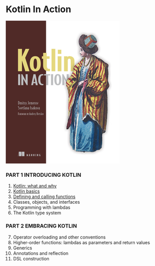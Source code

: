 # Kotlin In Action

![img.png](img.png)

### PART 1 INTRODUCING KOTLIN

1. [Kotlin: what and why](1_kotlin-what-and-why.md)
2. [Kotlin basics](2_kotlin-basics.md)
3. [Defining and calling functions](3_defining-and-calling-functions.md)
4. Classes, objects, and interfaces
5. Programming with lambdas
6. The Kotlin type system

### PART 2 EMBRACING KOTLIN

7. Operator overloading and other conventions
8. Higher-order functions: lambdas as parameters and return values
9. Generics
10. Annotations and reflection
11. DSL construction